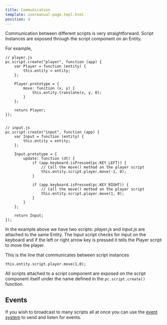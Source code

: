 ```yaml
---
title: Communication
template: usermanual-page.tmpl.html
position: 4
---
```


Communication between different scripts is very straightforward. Script Instances are exposed through the script component on an Entity.

For example,

~~~javascript~~~
// player.js
pc.script.create("player", function (app) {
    var Player = function (entity) {
        this.entity = entity;
    };

    Player.prototype = {
        move: function (x, y) {
            this.entity.translate(x, y, 0);
        }
    };

    return Player;
});
~~~

~~~javascript~~~

// input.js
pc.script.create("input", function (app) {
    var Input = function (entity) {
        this.entity = entity;
    };

    Input.prototype = {
        update: function (dt) {
            if (app.keyboard.isPressed(pc.KEY_LEFT)) {
                // Call the move() method on the player script
                this.entity.script.player.move(-1, 0);
            }

            if (app.keyboard.isPressed(pc.KEY_RIGHT)) {
                // Call the move() method on the player script
                this.entity.script.player.move(1, 0);
            }
        }
    };

    return Input;
});
~~~

In the example above we have two scripts: *player.js* and *input.js* are attached to the same Entity. The Input script checks for input on the keyboard and if the left or right arrow key is pressed it tells the Player script to move the player.

This is the line that communicates between script instances

~~~js~~~
this.entity.script.player.move(1,0);
~~~

All scripts attached to a script component are exposed on the script component itself under the name defined in the `pc.script.create()` function.

## Events

If you wish to broadcast to many scripts all at once you can use the [event system][0] to send and listen for events.


[0]: /user-manual/scripting/events


